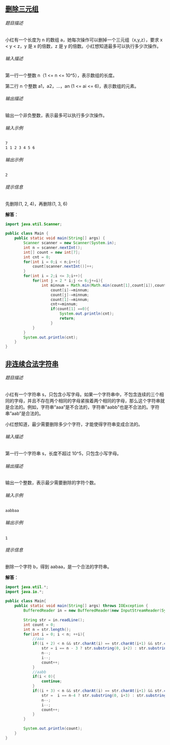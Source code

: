 ## [删除三元组](https://kamacoder.com/problempage.php?pid=1246)

###### 题目描述

小红有一个长度为 n 的数组 a，她每次操作可以删掉一个三元组（x,y,z），要求 x < y < z，y 是 x 的倍数，z 是 y 的倍数。小红想知道最多可以执行多少次操作。

###### 输入描述

第一行一个整数 n（1 <= n <= 10^5），表示数组的长度。 

第二行 n 个整数 a1，a2，...，an (1 <= ai <= 6)，表示数组的元素。

###### 输出描述

输出一个非负整数，表示最多可以执行多少次操作。

###### 输入示例

```
7
1 1 2 3 4 5 6
```

###### 输出示例

```
2
```

###### 提示信息

先删除(1, 2, 4)，再删除(1, 3, 6)

**解答**：

```java
import java.util.Scanner;
 
public class Main {
    public static void main(String[] args) {
        Scanner scanner = new Scanner(System.in);
        int n = scanner.nextInt();
        int[] count = new int[7];
        int cnt = 0;
        for(int i = 0;i < n;i++){
            count[scanner.nextInt()]++;
        }
        for(int i = 2;i <= 3;i++){
            for(int j = 2 * i;j <= 6;j+=i){
                int minnum = Math.min(Math.min(count[1],count[i]),count[j]);
                    count[i]-=minnum;
                    count[j]-=minnum;
                    count[1]-=minnum;
                    cnt+=minnum;
                    if(count[1] ==0){
                        System.out.println(cnt);
                        return;
                    }
            }
        }
        System.out.println(cnt);
    }
}
```

## [非连续合法字符串](https://kamacoder.com/problempage.php?pid=1247)

###### 题目描述

小红有一个字符串 s，只包含小写字母。如果一个字符串中，不包含连续的三个相同的字母，并且不存在两个相同的字母紧挨着两个相同的字母，那么这个字符串就是合法的。例如，字符串“aaa”是不合法的，字符串"aabb"也是不合法的。字符串”aab”是合法的。 

小红想知道，最少需要删除多少个字符，才能使得字符串变成合法的。

###### 输入描述

第一行一个字符串 s，长度不超过 10^5，只包含小写字母。

###### 输出描述

输出一个整数，表示最少需要删除的字符个数。

###### 输入示例

```
aabbaa
```

###### 输出示例

```
1
```

###### 提示信息

删除一个字符 b，得到 aabaa，是一个合法的字符串。

**解答**：

```java
import java.util.*;
import java.io.*;
 
public class Main{
    public static void main(String[] args) throws IOException {
        BufferedReader in = new BufferedReader(new InputStreamReader(System.in));
 
        String str = in.readLine();
        int count = 0;
        int n = str.length();
        for(int i = 0; i < n; ++i){
            //aaa
            if((i + 2) < n && str.charAt(i) == str.charAt(i+1) && str.charAt(i+1) == str.charAt(i+2)){
                str = i == n - 3 ? str.substring(0, i+2) : str.substring(0, i+2) + str.substring(i+3, n);
                n--;
                i--;
                count++;
            }
            //aabb
            if(i < 0){
                continue;
            }
            if((i + 3) < n && str.charAt(i) == str.charAt(i+1) && str.charAt(i+2) == str.charAt(i+3) && str.charAt(i) != str.charAt(i+2) ){
                str =  i == n-4 ? str.substring(0, i+3) : str.substring(0, i+3) + str.substring(i+4, n);
                n--;
                i--;
                count++;
            }
        }
 
        System.out.println(count);
    }
}
```

